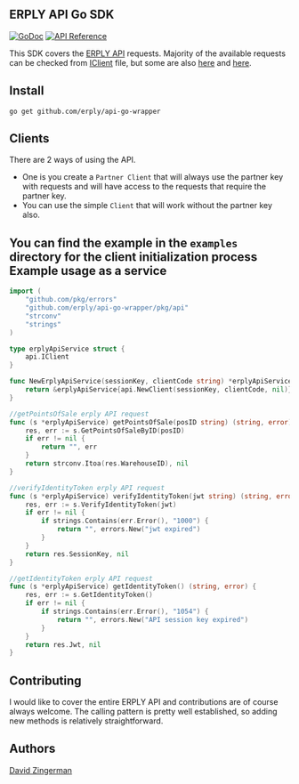 ERPLY API Go SDK
--------
[![GoDoc](https://img.shields.io/static/v1?label=godoc&message=reference&color=blue)](https://pkg.go.dev/github.com/erply/api-go-wrapper/pkg/api?tab=doc)
[![API Reference](https://img.shields.io/badge/api-reference-blue.svg)](https://learn-api.erply.com/)

This SDK covers the [ERPLY API](https://erply.com/erply-api/) requests. Majority of the available requests can be checked from [IClient](https://pkg.go.dev/github.com/erply/api-go-wrapper/pkg/api?tab=doc#IClient) file, but some are also [here](https://pkg.go.dev/github.com/erply/api-go-wrapper/pkg/api?tab=doc#pkg-index) and [here](https://pkg.go.dev/github.com/erply/api-go-wrapper/pkg/api?tab=doc#CreateInstallation).

Install
-------
   `go get github.com/erply/api-go-wrapper`
   
Clients
--------
There are 2 ways of using the API. 
* One is you create a `Partner Client` that will always use the partner key with requests and will have access to the requests that require the partner key.
* You can use the simple `Client` that will work without the partner key also.

You can find the example in the `examples` directory for the client initialization process
Example usage as a service
-------
```go
import (
	"github.com/pkg/errors"
	"github.com/erply/api-go-wrapper/pkg/api"
	"strconv"
	"strings"
)

type erplyApiService struct {
	api.IClient
}

func NewErplyApiService(sessionKey, clientCode string) *erplyApiService {
	return &erplyApiService{api.NewClient(sessionKey, clientCode, nil)}
}

//getPointsOfSale erply API request
func (s *erplyApiService) getPointsOfSale(posID string) (string, error) {
	res, err := s.GetPointsOfSaleByID(posID)
	if err != nil {
		return "", err
	}
	return strconv.Itoa(res.WarehouseID), nil
}

//verifyIdentityToken erply API request
func (s *erplyApiService) verifyIdentityToken(jwt string) (string, error) {
	res, err := s.VerifyIdentityToken(jwt)
	if err != nil {
		if strings.Contains(err.Error(), "1000") {
			return "", errors.New("jwt expired")
		}
	}
	return res.SessionKey, nil
}

//getIdentityToken erply API request
func (s *erplyApiService) getIdentityToken() (string, error) {
	res, err := s.GetIdentityToken()
	if err != nil {
		if strings.Contains(err.Error(), "1054") {
			return "", errors.New("API session key expired")
		}
	}
	return res.Jwt, nil
}
```

Contributing
-------
I would like to cover the entire ERPLY API and contributions are of course always welcome. The calling pattern is pretty well established, so adding new methods is relatively straightforward. 

Authors
-------
[David Zingerman](https://github.com/Dysar)
